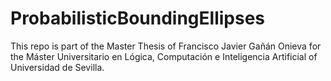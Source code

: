 # ProbabilisticBoundingEllipses
 This repo is part of the Master Thesis of Francisco Javier Gañán Onieva for the Máster Universitario en Lógica, Computación e Inteligencia Artificial of Universidad de Sevilla.
